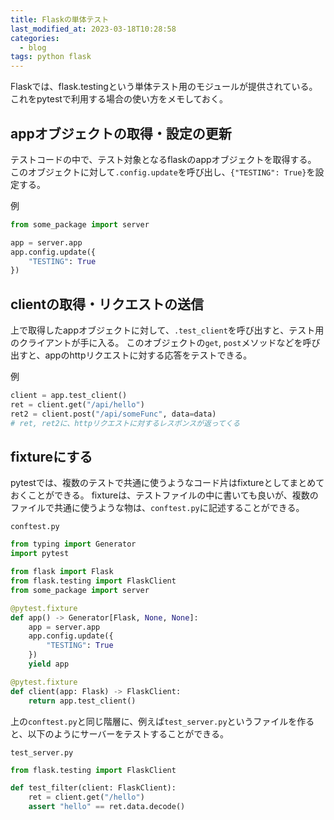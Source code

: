 ```yaml
---
title: Flaskの単体テスト
last_modified_at: 2023-03-18T10:28:58
categories:
  - blog
tags: python flask
---
```


Flaskでは、flask.testingという単体テスト用のモジュールが提供されている。
これをpytestで利用する場合の使い方をメモしておく。

## appオブジェクトの取得・設定の更新

テストコードの中で、テスト対象となるflaskのappオブジェクトを取得する。
このオブジェクトに対して`.config.update`を呼び出し、`{"TESTING": True}`を設定する。

例

```python
from some_package import server

app = server.app
app.config.update({
    "TESTING": True
})
```

## clientの取得・リクエストの送信

上で取得したappオブジェクトに対して、`.test_client`を呼び出すと、テスト用のクライアントが手に入る。
このオブジェクトの`get`, `post`メソッドなどを呼び出すと、appのhttpリクエストに対する応答をテストできる。

例

```python
client = app.test_client()
ret = client.get("/api/hello")
ret2 = client.post("/api/someFunc", data=data)
# ret, ret2に、httpリクエストに対するレスポンスが返ってくる
```

## fixtureにする

pytestでは、複数のテストで共通に使うようなコード片はfixtureとしてまとめておくことができる。
fixtureは、テストファイルの中に書いても良いが、複数のファイルで共通に使うような物は、`conftest.py`に記述することができる。

`conftest.py`

```python
from typing import Generator
import pytest

from flask import Flask
from flask.testing import FlaskClient
from some_package import server

@pytest.fixture
def app() -> Generator[Flask, None, None]:
    app = server.app
    app.config.update({
        "TESTING": True
    })
    yield app

@pytest.fixture
def client(app: Flask) -> FlaskClient:
    return app.test_client()
```

上の`conftest.py`と同じ階層に、例えば`test_server.py`というファイルを作ると、以下のようにサーバーをテストすることができる。

`test_server.py`

```python
from flask.testing import FlaskClient

def test_filter(client: FlaskClient):
    ret = client.get("/hello")
    assert "hello" == ret.data.decode()
```
